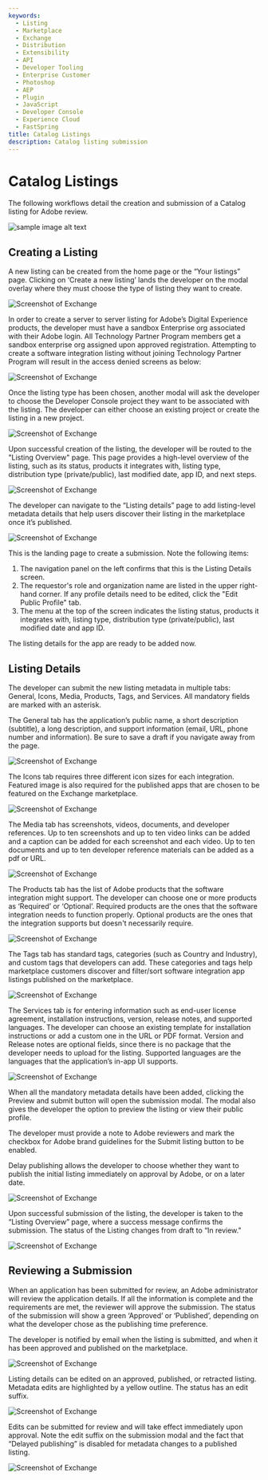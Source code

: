 ```yaml
---
keywords:
  - Listing
  - Marketplace
  - Exchange
  - Distribution
  - Extensibility
  - API
  - Developer Tooling
  - Enterprise Customer
  - Photoshop
  - AEP
  - Plugin
  - JavaScript
  - Developer Console
  - Experience Cloud
  - FastSpring
title: Catalog Listings
description: Catalog listing submission
---
```


# Catalog Listings

The following workflows detail the creation and submission of a Catalog listing for Adobe review.

![sample image alt text](../../images/Your_Listings_card_view.png)

## Creating a Listing

A new listing can be created from the home page or the “Your listings” page. Clicking on ‘Create a new listing’ lands the developer on the modal overlay where they must choose the type of listing they want to create.

![Screenshot of Exchange](../../images/DX-Submission_1.png)

In order to create a server to server listing for Adobe’s Digital Experience products, the developer must have a sandbox Enterprise org associated with their Adobe login. All Technology Partner Program members get a sandbox enterprise org assigned upon approved registration. Attempting to create a software integration listing without joining Technology Partner Program will result in the access denied screens as below:

![Screenshot of Exchange](../../images/DX-Submission_2.png)

Once the listing type has been chosen, another modal will ask the developer to choose the Developer Console project they want to be associated with the listing. The developer can either choose an existing project or create the listing in a new project.

![Screenshot of Exchange](../../images/DX-Submission_3.png)

Upon successful creation of the listing, the developer will be routed to the "Listing Overview" page. This page provides a high-level overview of the listing, such as its status, products it integrates with, listing type, distribution type (private/public), last modified date, app ID, and next steps.

![Screenshot of Exchange](../../images/DX-Submission_4.png)

The developer can navigate to the “Listing details” page to add listing-level metadata details that help users discover their listing in the marketplace once it’s published.

![Screenshot of Exchange](../../images/DX-Submission_5.png)

This is the landing page to create a submission. Note the following items:

1.	The navigation panel on the left confirms that this is the Listing Details screen.
2.	The requestor's role and organization name are listed in the upper right-hand corner. If any profile details need to be edited, click the "Edit Public Profile" tab.
3.	The menu at the top of the screen indicates the listing status, products it integrates with, listing type, distribution type (private/public), last modified date and app ID.

The listing details for the app are ready to be added now.

## Listing Details

The developer can submit the new listing metadata in multiple tabs: General, Icons, Media, Products, Tags, and Services. All mandatory fields are marked with an asterisk.

The General tab has the application’s public name, a short description (subtitle), a long description, and support information (email, URL, phone number and information). Be sure to save a draft if you navigate away from the page.

![Screenshot of Exchange](../../images/DX-Submission_6.png)

The Icons tab requires three different icon sizes for each integration. Featured image is also required for the published apps that are chosen to be featured on the Exchange marketplace.

![Screenshot of Exchange](../../images/DX-Submission_7.png)

The Media tab has screenshots, videos, documents, and developer references. Up to ten screenshots and up to ten video links can be added and a caption can be added for each screenshot and each video. Up to ten documents and up to ten developer reference materials can be added as a pdf or URL.

![Screenshot of Exchange](../../images/DX-Submission_8.png)

The Products tab has the list of Adobe products that the software integration might support. The developer can choose one or more products as ‘Required’ or ‘Optional’. Required products are the ones that the software integration needs to function properly. Optional products are the ones that the integration supports but doesn't necessarily require.

![Screenshot of Exchange](../../images/DX-Submission_9.png)

The Tags tab has standard tags, categories (such as Country and Industry), and custom tags that developers can add. These categories and tags help marketplace customers discover and filter/sort software integration app listings published on the marketplace.

![Screenshot of Exchange](../../images/DX-Submission_10.png)

The Services tab is for entering information such as end-user license agreement, installation instructions, version, release notes, and supported languages. The developer can choose an existing template for installation instructions or add a custom one in the URL or PDF format. Version and Release notes are optional fields, since there is no package that the developer needs to upload for the listing. Supported languages are the languages that the application’s in-app UI supports.

![Screenshot of Exchange](../../images/DX-Submission_11.png)
  
When all the mandatory metadata details have been added, clicking the Preview and submit button will open the submission modal. The modal also gives the developer the option to preview the listing or view their public profile.

The developer must provide a note to Adobe reviewers and mark the checkbox for Adobe brand guidelines for the Submit listing button to be enabled.

Delay publishing allows the developer to choose whether they want to publish the initial listing immediately on approval by Adobe, or on a later date.

![Screenshot of Exchange](../../images/DX-Submission_12.png)
  
Upon successful submission of the listing, the developer is taken to the “Listing Overview” page, where a success message confirms the submission. The status of the Listing changes from draft to “In review."

![Screenshot of Exchange](../../images/DX-Submission_13.png)

## Reviewing a Submission

When an application has been submitted for review, an Adobe administrator will review the application details. If all the information is complete and the requirements are met, the reviewer will approve the submission. The status of the submission will show a green ‘Approved’ or ‘Published’, depending on what the developer chose as the publishing time preference.

The developer is notified by email when the listing is submitted, and when it has been approved and published on the marketplace.

![Screenshot of Exchange](../../images/DX-Submission_14.png)

Listing details can be edited on an approved, published, or retracted listing. Metadata edits are highlighted by a yellow outline. The status has an edit suffix.

![Screenshot of Exchange](../../images/DX-Submission_15.png)

Edits can be submitted for review and will take effect immediately upon approval. Note the edit suffix on the submission modal and the fact that “Delayed publishing” is disabled for metadata changes to a published listing.

![Screenshot of Exchange](../../images/DX-Submission_12.png)
